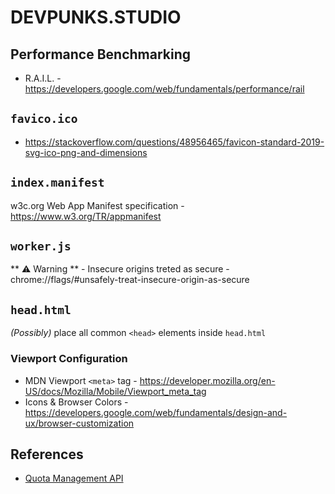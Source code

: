 # DEVPUNKS.STUDIO


## Performance Benchmarking

  - R.A.I.L. - https://developers.google.com/web/fundamentals/performance/rail


## `favico.ico`

  - https://stackoverflow.com/questions/48956465/favicon-standard-2019-svg-ico-png-and-dimensions


## `index.manifest`

  w3c.org Web App Manifest specification - https://www.w3.org/TR/appmanifest

## `worker.js`

  ** ⚠️ Warning ** - Insecure origins treted as secure - chrome://flags/#unsafely-treat-insecure-origin-as-secure

## `head.html`

  _(Possibly)_ place all common `<head>` elements inside `head.html`


### Viewport Configuration

  - MDN Viewport `<meta>` tag - https://developer.mozilla.org/en-US/docs/Mozilla/Mobile/Viewport_meta_tag
  - Icons & Browser Colors - https://developers.google.com/web/fundamentals/design-and-ux/browser-customization


## References

  - [Quota Management API](./quota_management_api.pdf)
